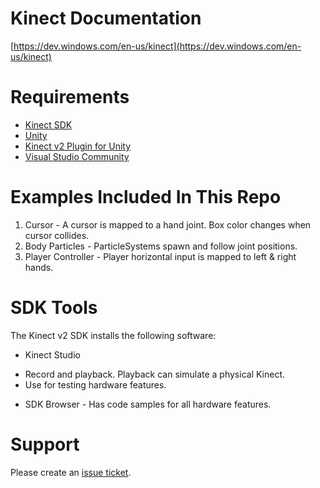 # Kinect Documentation
[https://dev.windows.com/en-us/kinect](https://dev.windows.com/en-us/kinect)

# Requirements
-  [Kinect SDK](http://www.microsoft.com/en-us/download/details.aspx?id=44561)
-  [Unity](http://unity3d.com)
-  [Kinect v2 Plugin for Unity](http://go.microsoft.com/fwlink/?LinkID=513177)
-  [Visual Studio Community](http://visualstudio.com)

# Examples Included In This Repo
1.  Cursor - A cursor is mapped to a hand joint.  Box color changes when cursor collides.
2.  Body Particles - ParticleSystems spawn and follow joint positions.
3.  Player Controller - Player horizontal input is mapped to left & right hands.

# SDK Tools
The Kinect v2 SDK installs the following software:

-  Kinect Studio
  * Record and playback.  Playback can simulate a physical Kinect.
  * Use for testing hardware features.
-   SDK Browser - Has code samples for all hardware features.

# Support
Please create an [issue ticket](https://github.com/jasonrwalters/Unity_Kinect/issues).
